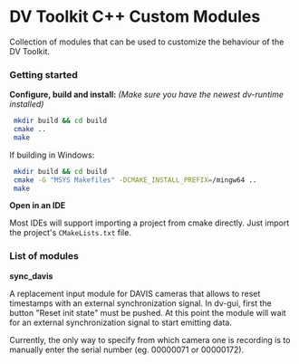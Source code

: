 # DV Toolkit C++ Custom Modules

Collection of modules that can be used to customize the behaviour of the DV Toolkit.

### Getting started


**Configure, build and install:**
*(Make sure you have the newest dv-runtime installed)*

```sh
 mkdir build && cd build
 cmake ..
 make
```

If building in Windows:

```sh
 mkdir build && cd build
 cmake -G "MSYS Makefiles" -DCMAKE_INSTALL_PREFIX=/mingw64 ..
 make
```

**Open in an IDE**

Most IDEs will support importing a project from cmake directly.
Just import the project's `CMakeLists.txt` file.


### List of modules

**sync_davis**

A replacement input module for DAVIS cameras that allows to reset timestamps with an external synchronization signal. In dv-gui, first the button "Reset init state" must be pushed. At this point the module will wait for an external synchronization signal to start emitting data.

Currently, the only way to specify from which camera one is recording is to manually enter the serial number (eg. 00000071 or 00000172).
